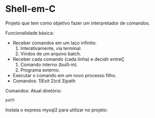 # Shell-em-C
Projeto que tem como objetivo fazer um interpretador de comandos.

Funcionalidade básica:
- Receber comandos em um laço infinito:
    1) Interativamente, via terminal.
    2) Vindos de um arquivo batch.
- Receber cada comando (cada linha) e decidir entreÇ
    1) Comando interno (built-in).
    2) Programa externo.
- Executar o comando em um novo processo filho.
- Comandos:
      1)Exit
      2)cd<caminho>
      3)path<caminho>

Comandos:
Atual diretório:
```sh
path
```
Instala o express mysql2 para utilizar no projeto:
```sh

```
```sh
